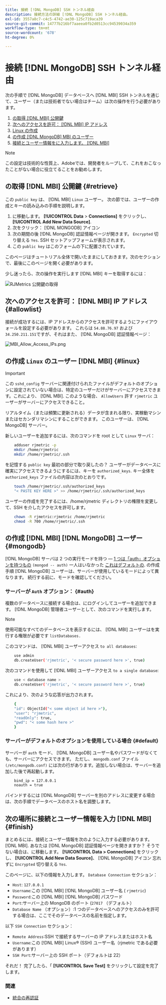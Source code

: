 ```yaml
---
title: 接続 [!DNL MongoDB] SSH トンネル経由
description: 接続方法の詳細 [!DNL MongoDB] SSH トンネル経由。
exl-id: 3557a8c7-c4c5-4742-ae30-125c719aca39
source-git-commit: 14777b216bf7aaeea0fb2d0513cc94539034a359
workflow-type: tm+mt
source-wordcount: '678'
ht-degree: 0%

---
```


# 接続 [!DNL MongoDB] SSH トンネル経由

次の手順で [!DNL MongoDB] データベースへ [!DNL MBI] SSH トンネルを通じて、ユーザー（または技術者でない場合はチーム）は次の操作を行う必要があります。

1. [の取得 [!DNL MBI] 公開鍵](#retrieve)
1. [次へのアクセスを許可： [!DNL MBI] IP アドレス](#allowlist)
1. [Linux の作成](#linux)
1. [の作成 [!DNL MongoDB] MBI のユーザー](#mongodb)
1. [接続とユーザー情報をに入力します。 [!DNL MBI]](#finish)

>[!NOTE]
>
>この設定は技術的な性質上、Adobeでは、開発者をループして、これをおこなったことがない場合に役立てることをお勧めします。

## の取得 [!DNL MBI] 公開鍵 {#retrieve}

この `public key` は、 [!DNL MBI] `Linux` ユーザー。 次の節では、ユーザーの作成とキーの読み込みの手順を説明します。

1. に移動します。 **[!UICONTROL Data** > **Connections]** をクリックし、 **[!UICONTROL Add New Data Source]**.
1. 次をクリック： [!DNL MONGODB] アイコン
1. 次の期間の後 [!DNL MongoDB] 認証情報ページが開きます。 `Encrypted` 切り替える `Yes`. SSH セットアップフォームが表示されます。
1. この `public key` はこのフォームの下に配置されています。

このページはチュートリアル全体で開いたままにしておきます。次のセクションで、最後にこのページを開く必要があります。

少し迷ったら、次の操作を実行します [!DNL MBI] キーを取得するには：

![RJMetrics 公開鍵の取得](../../../assets/MongoDB_Public_Key.gif)<!--{:.zoom}-->

## 次へのアクセスを許可： [!DNL MBI] IP アドレス {#allowlist}

接続が成功するには、IP アドレスからのアクセスを許可するようにファイアウォールを設定する必要があります。 これらは `54.88.76.97` および `34.250.211.151`ですが、それはまた、 [!DNL MongoDB] 認証情報ページ：

![MBI_Allow_Access_IPs.png](../../../assets/MBI_allow_access_IPs.png)

## の作成 `Linux` のユーザー [!DNL MBI] {#linux}

>[!IMPORTANT]
>
>この `sshd_config` サーバーに関連付けられたファイルがデフォルトのオプションに設定されていない場合は、特定のユーザーだけがサーバーにアクセスできます。これにより、 [!DNL MBI]. このような場合、 `AllowUsers` 許す `rjmetric` ユーザーがサーバーにアクセスできること。

リアルタイム（または頻繁に更新される）データが含まれる限り、実稼動マシンまたはセカンダリマシンにすることができます。 このユーザーは、 [!DNL MongoDB] サーバー。

新しいユーザーを追加するには、次のコマンドを root として `Linux` サーバ：

```bash
    adduser rjmetric -p
    mkdir /home/rjmetric
    mkdir /home/rjmetric/.ssh
```

を記憶する `public key` 最初の部分で取り戻したの？ ユーザーがデータベースに確実にアクセスできるようにするには、キーを `authorized_keys`. キー全体を `authorized_keys` ファイルの内容は次のとおりです。

```bash
    touch /home/rjmetric/.ssh/authorized_keys
    "< PASTE KEY HERE >" >> /home/rjmetric/.ssh/authorized_keys
```

ユーザーの作成を完了するには、/home/rjmetric ディレクトリの権限を変更して、SSH を介したアクセスを許可します。

```bash
    chown -R rjmetric:rjmetric /home/rjmetric
    chmod -R 700 /home/rjmetric/.ssh
```

## の作成 [!DNL MBI] [!DNL MongoDB] ユーザー {#mongodb}

[!DNL MongoDB] サーバは 2 つの実行モードを持つ — [1 つは「auth」オプションを持つもの](#auth) `(mongod -- auth)` 一人はいなかった [これはデフォルトの](#default). の作成手順 [!DNL MongoDB] ユーザーは、サーバーが使用しているモードによって異なります。 続行する前に、モードを確認してください。

### サーバーが `Auth` オプション： {#auth}

複数のデータベースに接続する場合は、にログインしてユーザーを追加できます。 [!DNL MongoDB] 管理者ユーザーとして、次のコマンドを実行します。

>[!NOTE]
>
>使用可能なすべてのデータベースを表示するには、 [!DNL MBI] ユーザーはを実行する権限が必要です `listDatabases.`

このコマンドは、 [!DNL MBI] ユーザーアクセス `to all databases`:

```bash
    use admin
    db.createUser('rjmetric', '< secure password here >', true)
```

次のコマンドを使用して [!DNL MBI] ユーザーアクセス `to a single database`:

```bash
    use < database name >
    db.createUser('rjmetric', '< secure password here >', true)
```

これにより、次のような応答が出力されます。

```bash
    {
    "id": ObjectId("< some object id here >"),
    "user": "rjmetric",
    "readOnly": true,
    "pwd": "< some hash here >"
    }
```

### サーバーがデフォルトのオプションを使用している場合 {#default}

サーバーが `auth` モード、 [!DNL MongoDB] ユーザー名やパスワードがなくても、サーバーにアクセスできます。 ただし、 `mongodb.conf` ファイル `(/etc/mongodb.conf)` には次の行があります。追加しない場合は、サーバーを追加した後で再起動します。

```bash
    bind_ip = 127.0.0.1
    noauth = true
```

バインドするには [!DNL MongoDB] サーバーを別のアドレスに変更する場合は、次の手順でデータベースのホスト名を調整します。

## 次の場所に接続とユーザー情報を入力 [!DNL MBI] {#finish}

まとめるには、接続とユーザー情報を次のように入力する必要があります。 [!DNL MBI]. あなたは [!DNL MongoDB] 認証情報ページを開きますか？ そうでない場合は、に移動します。 **[!UICONTROL Data > Connections]** をクリックし、 **[!UICONTROL Add New Data Source]**、 [!DNL MongoDB] アイコン 忘れずに `Encrypted` 切り替える `Yes`.

このページに、以下の情報を入力します。 `Database Connection` セクション：

* `Host`: `127.0.0.1`
* `Username`:この [!DNL MBI] [!DNL MongoDB] ユーザー名 ( `rjmetric`)
* `Password`:この [!DNL MBI] [!DNL MongoDB] パスワード
* `Port`:サーバー上の MongoDB のポート (`27017` （デフォルト）
* `Database Name` （オプション）:1 つのデータベースへのアクセスのみを許可する場合は、ここでそのデータベースの名前を指定します。

以下 `SSH Connection` セクション：

* `Remote Address`:SSH で接続するサーバーの IP アドレスまたはホスト名
* `Username`:この [!DNL MBI] Linux® (SSH) ユーザー名（rjmetric である必要があります）
* `SSH Port`:サーバー上の SSH ポート（デフォルトは 22）

それだ！ 完了したら、「 **[!UICONTROL Save Test]** をクリックして設定を完了します。

### 関連

* [統合の再認証](https://experienceleague.adobe.com/docs/commerce-knowledge-base/kb/how-to/mbi-reauthenticating-integrations.html?lang=en)
